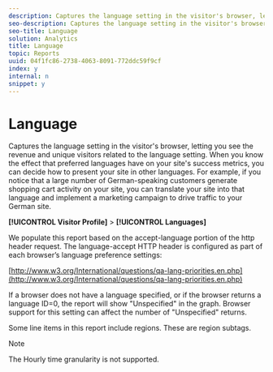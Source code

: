 ```yaml
---
description: Captures the language setting in the visitor's browser, letting you see the revenue and unique visitors related to the language setting. When you know the effect that preferred languages have on your site's success metrics, you can decide how to present your site in other languages. For example, if you notice that a large number of German-speaking customers generate shopping cart activity on your site, you can translate your site into that language and implement a marketing campaign to drive traffic to your German site.
seo-description: Captures the language setting in the visitor's browser, letting you see the revenue and unique visitors related to the language setting. When you know the effect that preferred languages have on your site's success metrics, you can decide how to present your site in other languages. For example, if you notice that a large number of German-speaking customers generate shopping cart activity on your site, you can translate your site into that language and implement a marketing campaign to drive traffic to your German site.
seo-title: Language
solution: Analytics
title: Language
topic: Reports
uuid: 04f1fc86-2738-4063-8091-772ddc59f9cf
index: y
internal: n
snippet: y
---
```


# Language

Captures the language setting in the visitor's browser, letting you see the revenue and unique visitors related to the language setting. When you know the effect that preferred languages have on your site's success metrics, you can decide how to present your site in other languages. For example, if you notice that a large number of German-speaking customers generate shopping cart activity on your site, you can translate your site into that language and implement a marketing campaign to drive traffic to your German site.

 **[!UICONTROL Visitor Profile]** > **[!UICONTROL Languages]**

We populate this report based on the accept-language portion of the http header request. The language-accept HTTP header is configured as part of each browser’s language preference settings:

[http://www.w3.org/International/questions/qa-lang-priorities.en.php](http://www.w3.org/International/questions/qa-lang-priorities.en.php)

If a browser does not have a language specified, or if the browser returns a language ID=0, the report will show "Unspecified" in the graph. Browser support for this setting can affect the number of "Unspecified" returns.

Some line items in this report include regions. These are region subtags.

>[!NOTE]
>
>The Hourly time granularity is not supported.

